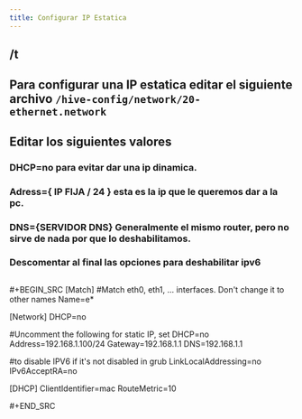```yaml
---
title: Configurar IP Estatica
---
```


## /t
## Para configurar una IP estatica editar el siguiente archivo  `/hive-config/network/20-ethernet.network`
## Editar los siguientes valores
### **DHCP=no** para evitar dar una ip dinamica.
### **Adress={ IP FIJA / 24 }** esta es la ip que le queremos dar a la pc.
### **DNS={SERVIDOR DNS}** Generalmente el mismo router, pero no sirve de nada por que lo deshabilitamos.
### Descomentar al final las opciones para deshabilitar ipv6
## 
#+BEGIN_SRC 
[Match]
#Match eth0, eth1, ... interfaces. Don't change it to other names
Name=e*

[Network]
DHCP=no

#Uncomment the following for static IP, set DHCP=no
Address=192.168.1.100/24
Gateway=192.168.1.1
DNS=192.168.1.1


#to disable IPV6 if it's not disabled in grub
LinkLocalAddressing=no
IPv6AcceptRA=no


[DHCP]
ClientIdentifier=mac
RouteMetric=10

#+END_SRC
